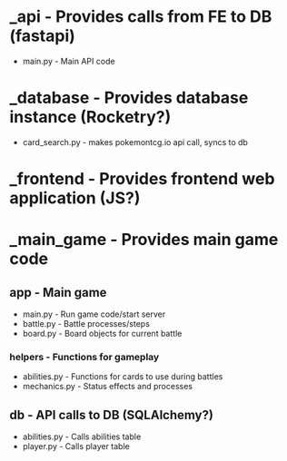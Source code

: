 # _api - Provides calls from FE to DB (fastapi)
 - main.py - Main API code

# _database - Provides database instance (Rocketry?)
 - card_search.py - makes pokemontcg.io api call, syncs to db

# _frontend - Provides frontend web application (JS?)

# _main_game - Provides main game code
## app - Main game
 - main.py - Run game code/start server
 - battle.py - Battle processes/steps
 - board.py - Board objects for current battle
### helpers - Functions for gameplay
 - abilities.py - Functions for cards to use during battles
 - mechanics.py - Status effects and processes
## db - API calls to DB (SQLAlchemy?)
 - abilities.py - Calls abilities table
 - player.py - Calls player table